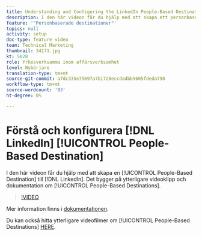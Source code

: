 ```yaml
---
title: Understanding and Configuring the LinkedIn People-Based Destination
description: I den här videon får du hjälp med att skapa ett personbaserat mål för LinkedIn. Det bygger på ytterligare videor och dokumentation om personbaserade destinationer.
feature: '"Personbaserade destinationer"'
topics: null
activity: setup
doc-type: feature video
team: Technical Marketing
thumbnail: 34171.jpg
kt: 5028
role: Yrkesverksamma inom affärsverksamhet
level: Nybörjare
translation-type: tm+mt
source-git-commit: a7dc335e75697a7b1720eccdadbb9605fdeda798
workflow-type: tm+mt
source-wordcount: '93'
ht-degree: 0%

---
```



# Förstå och konfigurera [!DNL LinkedIn] [!UICONTROL People-Based Destination]

I den här videon får du hjälp med att skapa en [!UICONTROL People-Based Destination] till [!DNL LinkedIn]. Det bygger på ytterligare videoklipp och dokumentation om [!UICONTROL People-Based Destinations].

>[!VIDEO](https://video.tv.adobe.com/v/34171/?quality=12)

Mer information finns i [dokumentationen](https://docs.adobe.com/content/help/en/audience-manager/user-guide/features/destinations/people-based/people-based-destinations-overview.html).

Du kan också hitta ytterligare videofilmer om [!UICONTROL People-Based Destinations] [HERE](https://adobe.ly/aamlearnpbd).
